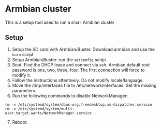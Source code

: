 # Armbian cluster

This is a setup tool used to run a small Armbian cluster

## Setup

1. Setup the SD card with Armbian/Buster. Download armbian and use the `burn` script
2. Setup Armbian/Buster: run the `setconfig` script
3. Boot. Find the DHCP lease and connect via ssh. Armbian default root password is one, two, three, four. The first connection will force to modify it.
4. Follow the instructions attentively. Do not modify locale/language.
5. Move the /tmp/interfaces file to /etc/network/interfaces. Set the missing parameters.
6. Run the following commands to disable NetworkManager:
```
rm -v /etc/systemd/system/dbus-org.freedesktop.nm-dispatcher.service
rm -v /etc/systemd/system/multi-user.target.wants/NetworkManager.service
```
7. Reboot.
